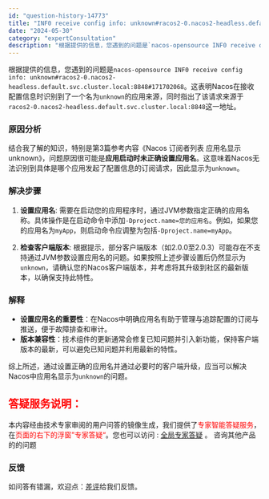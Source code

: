 ```yaml
---
id: "question-history-14773"
title: "INF0 receive config info: unknown#racos2-0.nacos2-headless.default.svc.cluster.local:8848#171702068 nacos-opensource"
date: "2024-05-30"
category: "expertConsultation"
description: "根据提供的信息，您遇到的问题是`nacos-opensource INF0 receive config info: unknown#racos2-0.nacos2-headless.default.svc.cluster.local:8848#171702068`。这表明Nacos在接收配置信息时"
---
```


根据提供的信息，您遇到的问题是`nacos-opensource INF0 receive config info: unknown#racos2-0.nacos2-headless.default.svc.cluster.local:8848#171702068`。这表明Nacos在接收配置信息时识别到了一个名为`unknown`的应用来源，同时指出了该请求来源于`racos2-0.nacos2-headless.default.svc.cluster.local:8848`这一地址。

### 原因分析
结合我了解的知识，特别是第3篇参考内容《Nacos 订阅者列表 应用名显示 unknown》，问题原因很可能是**应用启动时未正确设置应用名**。这意味着Nacos无法识别到具体是哪个应用发起了配置信息的订阅请求，因此显示为`unknown`。

### 解决步骤
1. **设置应用名**: 需要在启动您的应用程序时，通过JVM参数指定正确的应用名称。具体操作是在启动命令中添加`-Dproject.name=您的应用名`。例如，如果您的应用名为`myApp`，则启动命令应调整为包括`-Dproject.name=myApp`。

2. **检查客户端版本**: 根据提示，部分客户端版本（如2.0.0至2.0.3）可能存在不支持通过JVM参数设置应用名的问题。如果按照上述步骤设置后仍然显示为`unknown`，请确认您的Nacos客户端版本，并考虑将其升级到社区的最新版本，以确保支持此特性。

### 解释
- **设置应用名的重要性**：在Nacos中明确应用名有助于管理与追踪配置的订阅与推送，便于故障排查和审计。
- **版本兼容性**：技术组件的更新通常会修复已知问题并引入新功能，保持客户端版本的最新，可以避免已知问题并利用最新的特性。

综上所述，通过设置正确的应用名并通过必要时的客户端升级，应当可以解决Nacos中应用名显示为`unknown`的问题。
## <font color="#FF0000">答疑服务说明：</font> 

本内容经由技术专家审阅的用户问答的镜像生成，我们提供了<font color="#FF0000">专家智能答疑服务</font>，在<font color="#FF0000">页面的右下的浮窗”专家答疑“</font>。您也可以访问 : [全局专家答疑](https://opensource.alibaba.com/chatBot) 。 咨询其他产品的的问题

### 反馈
如问答有错漏，欢迎点：[差评](https://ai.nacos.io/user/feedbackByEnhancerGradePOJOID?enhancerGradePOJOId=14785)给我们反馈。
